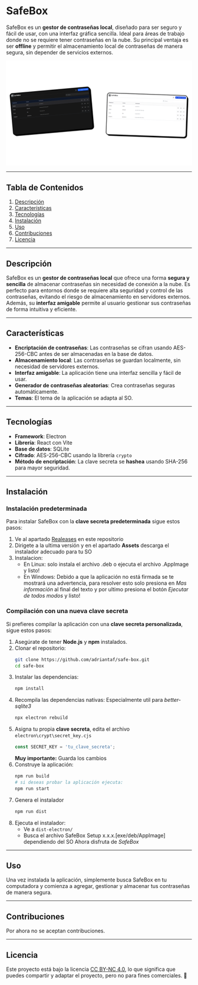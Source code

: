 # SafeBox

SafeBox es un **gestor de contraseñas local**, diseñado para ser seguro y fácil de usar, con una interfaz gráfica sencilla. Ideal para áreas de trabajo donde no se requiere tener contraseñas en la nube. Su principal ventaja es ser **offline** y permitir el almacenamiento local de contraseñas de manera segura, sin depender de servicios externos.

![Preview de SafeBox](/assets/screenshot/preview.png)

---

## Tabla de Contenidos

1. [Descripción](#descripción)
2. [Características](#características)
3. [Tecnologías](#tecnologías)
4. [Instalación](#instalación)
5. [Uso](#uso)
6. [Contribuciones](#contribuciones)
7. [Licencia](#licencia)

---

## Descripción

SafeBox es un **gestor de contraseñas local** que ofrece una forma **segura y sencilla** de almacenar contraseñas sin necesidad de conexión a la nube. Es perfecto para entornos donde se requiere alta seguridad y control de las contraseñas, evitando el riesgo de almacenamiento en servidores externos. Además, su **interfaz amigable** permite al usuario gestionar sus contraseñas de forma intuitiva y eficiente.

---

## Características

- **Encriptación de contraseñas**: Las contraseñas se cifran usando AES-256-CBC antes de ser almacenadas en la base de datos.
- **Almacenamiento local**: Las contraseñas se guardan localmente, sin necesidad de servidores externos.
- **Interfaz amigable**: La aplicación tiene una interfaz sencilla y fácil de usar.
- **Generador de contraseñas aleatorias**: Crea contraseñas seguras automáticamente.
- **Temas**: El tema de la aplicación se adapta al SO.
---

## Tecnologías

- **Framework**: Electron
- **Librería**: React con Vite
- **Base de datos**: SQLite
- **Cifrado**: AES-256-CBC usando la librería `crypto`
- **Método de encriptación**: La clave secreta se **hashea** usando SHA-256 para mayor seguridad.

---

## Instalación

### Instalación predeterminada
Para instalar SafeBox con la **clave secreta predeterminada** sigue estos pasos:
1. Ve al apartado [Realeases](https://github.com/adriantaf/safe-box/releases) en este repositorio
2. Dirigete a la ultima versión y en el apartado **Assets** descarga el instalador adecuado para tu SO
3. Instalacion:
    - En Linux: solo instala el archivo .deb o ejecuta el archivo .AppImage y listo!
    - En Windows: Debido a que la aplicación no está firmada se te mostrará una advertencia, para resolver esto solo presiona en *Mas información* al final del texto y por ultimo presiona el botón *Ejecutar de todos modos* y listo!


### Compilación con una nueva clave secreta

Si prefieres compilar la aplicación con una **clave secreta personalizada**, sigue estos pasos:

1. Asegúrate de tener **Node.js** y **npm** instalados.
2. Clonar el repositorio:
   ```bash
   git clone https://github.com/adriantaf/safe-box.git
   cd safe-box
   ```
3. Instalar las dependencias:
    ```bash
   npm install
   ```
4. Recompila las dependencias nativas:
    Especialmente util para *better-sqlite3*
    ```bash
   npx electron rebuild
   ```
5. Asigna tu propia **clave secreta**, edita el archivo `electron\crypt\secret_key.cjs`
    ```js
   const SECRET_KEY = 'tu_clave_secreta';
   ```
   **Muy importante:** Guarda los cambios
6. Construye la aplicación:
    ```bash
   npm run build
    # si deseas probar la aplicación ejecuta:
   npm run start
   ```
7. Genera el instalador
    ```bash
   npm run dist
   ```
8. Ejecuta el instalador:
    - Ve a `dist-electron/` 
    - Busca el archivo SafeBox Setup x.x.x.[exe/deb/AppImage] dependiendo del SO
    Ahora disfruta de *SafeBox*


---

## Uso
Una vez instalada la aplicación, simplemente busca SafeBox en tu computadora y comienza a agregar, gestionar y almacenar tus contraseñas de manera segura.

---

## Contribuciones
Por ahora no se aceptan contribuciones.

---

## Licencia
Este proyecto está bajo la licencia [CC BY-NC 4.0](https://creativecommons.org/licenses/by-nc/4.0/), lo que significa que puedes compartir y adaptar el proyecto, pero no para fines comerciales. 🗿   